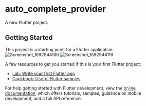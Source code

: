 # auto_complete_provider

A new Flutter project.

## Getting Started

This project is a starting point for a Flutter application.
![Screenshot_1692544100](https://github.com/omaima54/auto_complete_provider/assets/77927968/5f2911df-824c-4e4c-b0a1-372dfdf17bfe)
![Screenshot_1692544116](https://github.com/omaima54/auto_complete_provider/assets/77927968/a5a91a89-8f07-428e-8125-2acc950f87dc)

A few resources to get you started if this is your first Flutter project:

- [Lab: Write your first Flutter app](https://docs.flutter.dev/get-started/codelab)
- [Cookbook: Useful Flutter samples](https://docs.flutter.dev/cookbook)

For help getting started with Flutter development, view the
[online documentation](https://docs.flutter.dev/), which offers tutorials,
samples, guidance on mobile development, and a full API reference.
